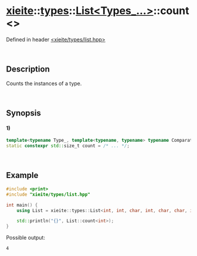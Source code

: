# [xieite](../../../../../xieite.md)\:\:[types](../../../../../types.md)\:\:[List<Types_...>](../../../list.md)\:\:count\<\>
Defined in header [<xieite/types/list.hpp>](../../../../../../include/xieite/types/list.hpp)

&nbsp;

## Description
Counts the instances of a type.

&nbsp;

## Synopsis
#### 1)
```cpp
template<typename Type_, template<typename, typename> typename Comparator_ = std::is_same>
static constexpr std::size_t count = /* ... */;
```

&nbsp;

## Example
```cpp
#include <print>
#include "xieite/types/list.hpp"

int main() {
    using List = xieite::types::List<int, int, char, int, char, char, int>;

    std::println("{}", List::count<int>);
}
```
Possible output:
```
4
```
